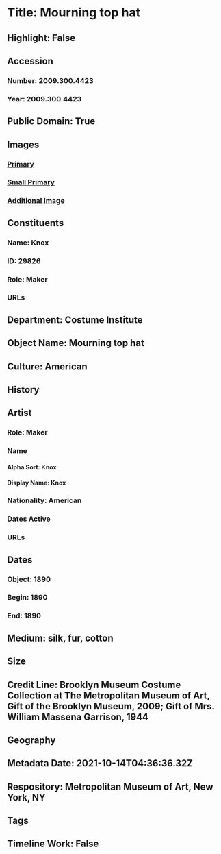 # Title: Mourning top hat
## Highlight: False
## Accession
### Number: 2009.300.4423
### Year: 2009.300.4423
## Public Domain: True
## Images
### [Primary](https://images.metmuseum.org/CRDImages/ci/original/44.92_CP1.jpg)
### [Small Primary](https://images.metmuseum.org/CRDImages/ci/web-large/44.92_CP1.jpg)
### [Additional Image](https://images.metmuseum.org/CRDImages/ci/original/DP355245.jpg)
## Constituents
### Name: Knox
### ID: 29826
### Role: Maker
### URLs
## Department: Costume Institute
## Object Name: Mourning top hat
## Culture: American
## History
## Artist
### Role: Maker
### Name
#### Alpha Sort: Knox
#### Display Name: Knox
### Nationality: American
### Dates Active
### URLs
## Dates
### Object: 1890
### Begin: 1890
### End: 1890
## Medium: silk, fur, cotton
## Size
## Credit Line: Brooklyn Museum Costume Collection at The Metropolitan Museum of Art, Gift of the Brooklyn Museum, 2009; Gift of Mrs. William Massena Garrison, 1944
## Geography
## Metadata Date: 2021-10-14T04:36:36.32Z
## Respository: Metropolitan Museum of Art, New York, NY
## Tags
## Timeline Work: False